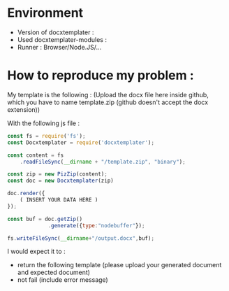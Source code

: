 <!---

# Please read the following before opening an issue :

- Read the docs at https://docxtemplater.com/docs
- Check whether your issue appears with the latest version of docxtemplater (lots of bugs have already been solved)

If you have an error message, please include the full error message + stacktrace.

-->

# Environment

- Version of docxtemplater :
- Used docxtemplater-modules :
- Runner : Browser/Node.JS/...

# How to reproduce my problem :

My template is the following : (Upload the docx file here inside github, which you have to name template.zip (github doesn't accept the docx extension))

With the following js file :

```js
const fs = require('fs');
const Docxtemplater = require('docxtemplater');

const content = fs
    .readFileSync(__dirname + "/template.zip", "binary");

const zip = new PizZip(content);
const doc = new Docxtemplater(zip)

doc.render({
	( INSERT YOUR DATA HERE )
});

const buf = doc.getZip()
             .generate({type:"nodebuffer"});

fs.writeFileSync(__dirname+"/output.docx",buf);
```

I would expect it to :

- return the following template (please upload your generated document and expected document)
- not fail (include error message)
